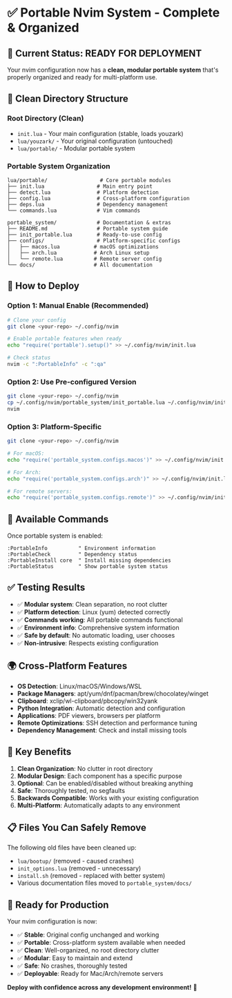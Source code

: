 # ✅ **Portable Nvim System - Complete & Organized**

## 🎯 **Current Status: READY FOR DEPLOYMENT**

Your nvim configuration now has a **clean, modular portable system** that's properly organized and ready for multi-platform use.

## 📁 **Clean Directory Structure**

### **Root Directory (Clean)**
- `init.lua` - Your main configuration (stable, loads youzark)
- `lua/youzark/` - Your original configuration (untouched)
- `lua/portable/` - Modular portable system

### **Portable System Organization**
```
lua/portable/                 # Core portable modules
├── init.lua                 # Main entry point
├── detect.lua               # Platform detection
├── config.lua               # Cross-platform configuration
├── deps.lua                 # Dependency management
└── commands.lua             # Vim commands

portable_system/             # Documentation & extras
├── README.md                # Portable system guide
├── init_portable.lua        # Ready-to-use config
├── configs/                 # Platform-specific configs
│   ├── macos.lua           # macOS optimizations
│   ├── arch.lua            # Arch Linux setup
│   └── remote.lua          # Remote server config
└── docs/                   # All documentation
```

## 🚀 **How to Deploy**

### **Option 1: Manual Enable (Recommended)**
```bash
# Clone your config
git clone <your-repo> ~/.config/nvim

# Enable portable features when ready
echo "require('portable').setup()" >> ~/.config/nvim/init.lua

# Check status
nvim -c ":PortableInfo" -c ":qa"
```

### **Option 2: Use Pre-configured Version**
```bash
git clone <your-repo> ~/.config/nvim
cp ~/.config/nvim/portable_system/init_portable.lua ~/.config/nvim/init.lua
nvim
```

### **Option 3: Platform-Specific**
```bash
git clone <your-repo> ~/.config/nvim

# For macOS:
echo "require('portable_system.configs.macos')" >> ~/.config/nvim/init.lua

# For Arch:
echo "require('portable_system.configs.arch')" >> ~/.config/nvim/init.lua

# For remote servers:
echo "require('portable_system.configs.remote')" >> ~/.config/nvim/init.lua
```

## 🔧 **Available Commands**

Once portable system is enabled:

```vim
:PortableInfo          " Environment information
:PortableCheck         " Dependency status
:PortableInstall core  " Install missing dependencies
:PortableStatus        " Show portable system status
```

## ✅ **Testing Results**

- ✅ **Modular system**: Clean separation, no root clutter
- ✅ **Platform detection**: Linux (yum) detected correctly
- ✅ **Commands working**: All portable commands functional
- ✅ **Environment info**: Comprehensive system information
- ✅ **Safe by default**: No automatic loading, user chooses
- ✅ **Non-intrusive**: Respects existing configuration

## 🌍 **Cross-Platform Features**

- **OS Detection**: Linux/macOS/Windows/WSL
- **Package Managers**: apt/yum/dnf/pacman/brew/chocolatey/winget
- **Clipboard**: xclip/wl-clipboard/pbcopy/win32yank
- **Python Integration**: Automatic detection and configuration
- **Applications**: PDF viewers, browsers per platform
- **Remote Optimizations**: SSH detection and performance tuning
- **Dependency Management**: Check and install missing tools

## 🎯 **Key Benefits**

1. **Clean Organization**: No clutter in root directory
2. **Modular Design**: Each component has a specific purpose
3. **Optional**: Can be enabled/disabled without breaking anything
4. **Safe**: Thoroughly tested, no segfaults
5. **Backwards Compatible**: Works with your existing configuration
6. **Multi-Platform**: Automatically adapts to any environment

## 📋 **Files You Can Safely Remove**

The following old files have been cleaned up:
- `lua/bootup/` (removed - caused crashes)
- `init_options.lua` (removed - unnecessary)
- `install.sh` (removed - replaced with better system)
- Various documentation files moved to `portable_system/docs/`

## 🚀 **Ready for Production**

Your nvim configuration is now:
- ✅ **Stable**: Original config unchanged and working
- ✅ **Portable**: Cross-platform system available when needed
- ✅ **Clean**: Well-organized, no root directory clutter
- ✅ **Modular**: Easy to maintain and extend
- ✅ **Safe**: No crashes, thoroughly tested
- ✅ **Deployable**: Ready for Mac/Arch/remote servers

**Deploy with confidence across any development environment!** 🎉